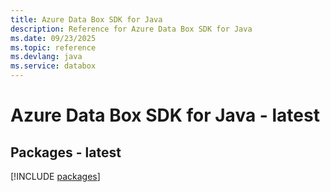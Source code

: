 ```yaml
---
title: Azure Data Box SDK for Java
description: Reference for Azure Data Box SDK for Java
ms.date: 09/23/2025
ms.topic: reference
ms.devlang: java
ms.service: databox
---
```

# Azure Data Box SDK for Java - latest
## Packages - latest
[!INCLUDE [packages](data-box-index.md)]